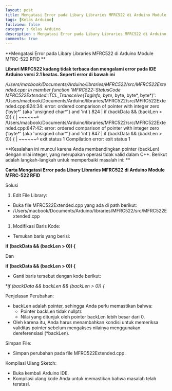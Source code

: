 ```yaml
---
layout: post
title: Mengatasi Error pada Libary Libraries MFRC522 di Arduino Module MFRC-522 RFID
tags: [Kelas Arduino]
fullview: false
category : Kelas Arduino
description : Mengatasi Error pada Libary Libraries MFRC522 di Arduino Module MFRC-522 RFID
comments: true
---
```

**Mengatasi Error pada Libary Libraries MFRC522 di Arduino Module MFRC-522 RFID **

**Librari MRFC522 kadang tidak terbaca dan mengalami error pada IDE Arduino versi 2.1 keatas. Seperti error di bawah ini**


**/Users/macbook/Documents/Arduino/libraries/MFRC522/src/MFRC522Extended.cpp: In member function 'MFRC522::StatusCode MFRC522Extended::TCL_Transceive(TagInfo*, byte*, byte, byte*, byte*)': /Users/macbook/Documents/Arduino/libraries/MFRC522/src/MFRC522Extended.cpp:824:34: error: ordered comparison of pointer with integer zero ('byte*' {aka 'unsigned char*'} and 'int') 824 | if (backData && (backLen > 0)) { | ~~~~~~~~^~~ /Users/macbook/Documents/Arduino/libraries/MFRC522/src/MFRC522Extended.cpp:847:42: error: ordered comparison of pointer with integer zero ('byte*' {aka 'unsigned char*'} and 'int') 847 | if (backData && (backLen > 0)) { | ~~~~~~~~^~~ exit status 1 Compilation error: exit status 1

**Kesalahan ini muncul karena Anda membandingkan pointer (backLen) dengan nilai integer, yang merupakan operasi tidak valid dalam C++. Berikut adalah langkah-langkah untuk memperbaiki masalah ini: **

**Carta Mengatasi Error pada Libary Libraries MFRC522 di Arduino Module MFRC-522 RFID**

Solusi
1. Edit File Library:
- Buka file MFRC522Extended.cpp yang ada di path berikut:
- /Users/macbook/Documents/Arduino/libraries/MFRC522/src/MFRC522Extended.cpp

1. Modifikasi Baris Kode:
- Temukan baris yang berisi:

**if (backData && (backLen > 0)) {**

Dan 

**if (backData && (backLen > 0)) {**

- Ganti baris tersebut dengan kode berikut:

**if (backData && backLen && (*backLen > 0)) {**

Penjelasan Perubahan:
* backLen adalah pointer, sehingga Anda perlu memastikan bahwa:
    * Pointer backLen tidak nullptr.
    * Nilai yang ditunjuk oleh pointer backLen lebih besar dari 0.
* Oleh karena itu, Anda harus menambahkan kondisi untuk memeriksa validitas pointer sebelum mengakses nilainya menggunakan dereferensiasi (*backLen).

Simpan File:
* Simpan perubahan pada file MFRC522Extended.cpp.

Kompilasi Ulang Sketch:
* Buka kembali Arduino IDE.
* Kompilasi ulang kode Anda untuk memastikan bahwa masalah telah teratasi.
